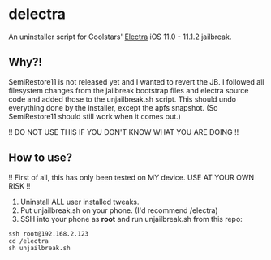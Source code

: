 # delectra
An uninstaller script for Coolstars' [Electra](https://github.com/coolstar/electra) iOS 11.0 - 11.1.2 jailbreak.

## Why?!
SemiRestore11 is not released yet and I wanted to revert the JB.
I followed all filesystem changes from the jailbreak bootstrap files and electra source code and added those to the unjailbreak.sh script. This should undo everything done by the installer, except the apfs snapshot. (So SemiRestore11 should still work when it comes out.)

!! DO NOT USE THIS IF YOU DON'T KNOW WHAT YOU ARE DOING !!

## How to use?
!! First of all, this has only been tested on MY device. USE AT YOUR OWN RISK !!
1. Uninstall ALL user installed tweaks.
2. Put unjailbreak.sh on your phone. (I'd recommend /electra)
3. SSH into your phone as __root__ and run unjailbreak.sh from this repo:
```
ssh root@192.168.2.123
cd /electra
sh unjailbreak.sh
```
